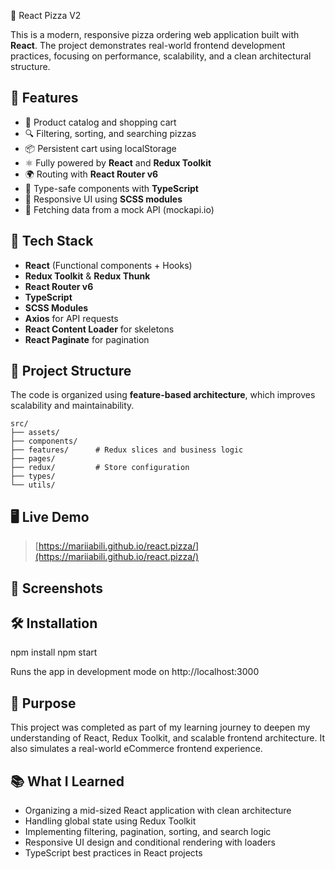 🍕 React Pizza V2

This is a modern, responsive pizza ordering web application built with **React**. The project demonstrates real-world frontend development practices, focusing on performance, scalability, and a clean architectural structure.

## 🚀 Features

-   🛒 Product catalog and shopping cart
-   🔍 Filtering, sorting, and searching pizzas
-   📦 Persistent cart using localStorage
-   ⚛️ Fully powered by **React** and **Redux Toolkit**
-   🌍 Routing with **React Router v6**
-   🧱 Type-safe components with **TypeScript**
-   🎨 Responsive UI using **SCSS modules**
-   📡 Fetching data from a mock API (mockapi.io)

## 🧰 Tech Stack

-   **React** (Functional components + Hooks)
-   **Redux Toolkit** & **Redux Thunk**
-   **React Router v6**
-   **TypeScript**
-   **SCSS Modules**
-   **Axios** for API requests
-   **React Content Loader** for skeletons
-   **React Paginate** for pagination

## 📁 Project Structure

The code is organized using **feature-based architecture**, which improves scalability and maintainability.

```
src/
├── assets/
├── components/
├── features/      # Redux slices and business logic
├── pages/
├── redux/         # Store configuration
├── types/
└── utils/
```

## 🖥️ Live Demo

> [https://mariiabili.github.io/react.pizza/](https://mariiabili.github.io/react.pizza/)

## 📸 Screenshots



## 🛠️ Installation

npm install
npm start

Runs the app in development mode on http://localhost:3000

## 🎯 Purpose

This project was completed as part of my learning journey to deepen my understanding of React, Redux Toolkit, and scalable frontend architecture. It also simulates a real-world eCommerce frontend experience.

## 📚 What I Learned

-   Organizing a mid-sized React application with clean architecture
-   Handling global state using Redux Toolkit
-   Implementing filtering, pagination, sorting, and search logic
-   Responsive UI design and conditional rendering with loaders
-   TypeScript best practices in React projects
